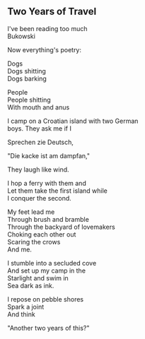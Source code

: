 ## Two Years of Travel

I've been reading too much  
Bukowski

Now everything's poetry:

Dogs  
Dogs shitting  
Dogs barking  

People  
People shitting  
With mouth and anus  

I camp on a Croatian island with two German  
boys.  They ask me if I 

Sprechen zie Deutsch,

"Die kacke ist am dampfan,"

They laugh like wind.

I hop a ferry with them and  
Let them take the first island while  
I conquer the second.  

My feet lead me  
Through brush and bramble  
Through the backyard of lovemakers  
Choking each other out  
Scaring the crows  
And me.  

I stumble into a secluded cove  
And set up my camp in the  
Starlight and swim in  
Sea dark as ink.  

I repose on pebble shores  
Spark a joint  
And think  

"Another two years of this?"
